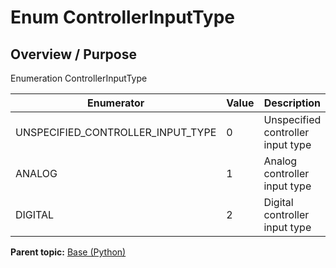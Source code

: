 # Enum ControllerInputType

## Overview / Purpose

Enumeration ControllerInputType

|Enumerator|Value|Description|
|----------|-----|-----------|
|UNSPECIFIED\_CONTROLLER\_INPUT\_TYPE|0|Unspecified controller input type|
|ANALOG|1|Analog controller input type|
|DIGITAL|2|Digital controller input type|

**Parent topic:** [Base \(Python\)](../../summary_pages/Base.md)

